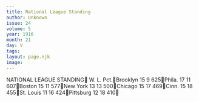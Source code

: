 ```yaml
---
title: National League Standing
author: Unknown
issue: 24
volume: 5
year: 1916
month: 21
day: V
tags:
layout: page.njk
image:
---
```

NATIONAL LEAGUE STANDING				W. L. Pct.Brooklyn			15  9  625Phila. 			17 11 607Boston			15 11 577New York			13 13 500Chicago			15 17 469Cinn.				15 18 455St. Louis			11 16 424Pittsburg			12 18 410
